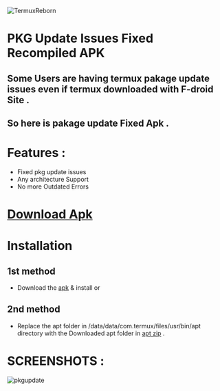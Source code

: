 ![TermuxReborn](https://user-images.githubusercontent.com/72663288/133981537-86a02ff5-9268-4101-b1c6-9019a5435cbc.png)

# PKG Update Issues Fixed Recompiled APK

## Some Users are having termux pakage update issues even if termux downloaded with F-droid Site .
## So here is pakage update Fixed Apk .

# Features :

* Fixed pkg update issues
* Any architecture Support
* No more Outdated Errors

# <a href = "https://github.com/isuruwa/Termux-Reborn/releases/download/Termux/Termux-Reborn.apk">Download Apk</a>

# Installation

## 1st method

* Download the <a href="https://github.com/isuruwa/Termux-Reborn/releases/download/Termux/Termux-Reborn.apk">apk</a> & install or

## 2nd method

* Replace the apt folder in /data/data/com.termux/files/usr/bin/apt directory with the Downloaded apt folder in <a href="https://github.com/isuruwa/Termux-Reborn/files/7219347/apt.zip">apt zip</a> .

# SCREENSHOTS :

![pkgupdate](https://user-images.githubusercontent.com/72663288/133986178-53f8336e-9941-4814-bbb7-907f48c51160.jpg)
